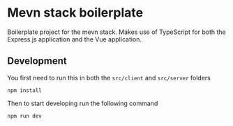 # Mevn stack boilerplate

Boilerplate project for the mevn stack. Makes use of TypeScript for both the Express.js application and the Vue application.

## Development

You first need to run this in both the `src/client` and `src/server` folders

```
npm install
```

Then to start developing run the following command

```
npm run dev
```

